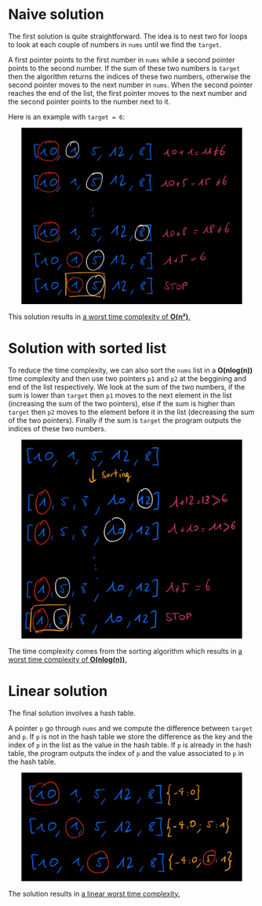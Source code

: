 # Naive solution 

The first solution is quite straightforward. The idea is to nest two for loops to look at each couple of numbers in <code>nums</code> until we find the <code>target</code>. 

A first pointer points to the first number in <code>nums</code> while a second pointer points to the second number. If the sum of these two numbers is <code>target</code> then the algorithm returns the indices of these two numbers, otherwise the second pointer moves to the next number in <code>nums</code>. When the second pointer reaches the end of the list, the first pointer moves to the next number and the second pointer points to the number next to it.

Here is an example with `target = 6`:
<p align="center">
    <img src="naive.jpg"
        style="float: center;"
        width="450" />
</p>

This solution results in <u>a worst time complexity of **O(n²)**.</u> 

# Solution with sorted list

To reduce the time complexity, we can also sort the <code>nums</code> list in a **O(nlog(n))** time complexity and then use two pointers <code>p1</code> and <code>p2</code>  at the beggining and end of the list respectively. We look at the sum of the two numbers, if the sum is lower than <code>target</code> then <code>p1</code> moves to the next element in the list (increasing the sum of the two pointers), else if the sum is higher than <code>target</code> then <code>p2</code> moves to the element before it in the list (decreasing the sum of the two pointers). Finally if the sum is <code>target</code> the program outputs the indices of these two numbers.

<p align="center">
    <img src="sorted.jpg"
        style="float: center;"
        width="450" />
</p>

The time complexity comes from the sorting algorithm which results in <u>a worst time complexity of **O(nlog(n))**.</u> 

# Linear solution

The final solution involves a hash table. 

A pointer `p` go through `nums` and we compute the difference between `target` and `p`. If `p` is not in the hash table we store the difference as the key and the index of `p` in the list as the value in the hash table. If `p` is already in the hash table, the program outputs the index of `p` and the value associated to `p` in the hash table.

<p align="center">
    <img src="linear.jpg"
        style="float: center;"
        width="450" />
</p>

The solution results in <u>a linear worst time complexity.</u>